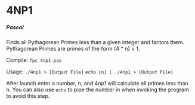 # 4NP1
##### Pascal
Finds all Pythagorean Primes less than a given integer and factors them.
Pythagorean Primes are primes of the form (4 * n) + 1.

Compile: 
`fpc 4np1.pas`

Usage: 
`./4np1 > [Output File]`
`echo [n] | ./4np1 > [Output File]`

After launch enter a number, n, and 4np1 will calculate all primes less than n.
You can also use `echo` to pipe the number in when invoking the program to avoid this step.
